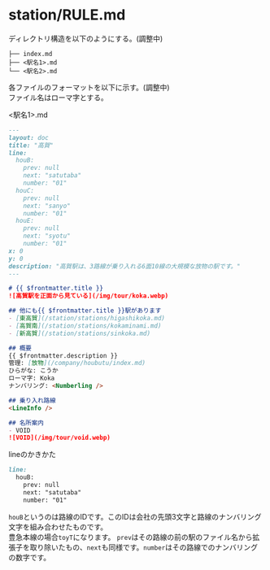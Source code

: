 # station/RULE.md

ディレクトリ構造を以下のようにする。(調整中)

```
├── index.md
├── <駅名1>.md
└── <駅名2>.md
```

各ファイルのフォーマットを以下に示す。(調整中)  
ファイル名はローマ字とする。

<駅名1>.md
```md
---
layout: doc
title: "高賀"
line:
  houB:
    prev: null
    next: "satutaba"
    number: "01"
  houC:
    prev: null
    next: "sanyo"
    number: "01"
  houE:
    prev: null
    next: "syotu"
    number: "01"
x: 0
y: 0
description: "高賀駅は、3路線が乗り入れる6面10線の大規模な放物の駅です。"
---

# {{ $frontmatter.title }}
![高賀駅を正面から見ている](/img/tour/koka.webp)

## 他にも{{ $frontmatter.title }}駅があります
- [東高賀](/station/stations/higashikoka.md)
- [高賀南](/station/stations/kokaminami.md)
- [新高賀](/station/stations/sinkoka.md)

## 概要
{{ $frontmatter.description }}  
管理: [放物](/company/houbutu/index.md)  
ひらがな: こうか  
ローマ字: Koka  
ナンバリング: <Numberling />

## 乗り入れ路線
<LineInfo />

## 名所案内
- VOID
![VOID](/img/tour/void.webp)
```

lineのかきかた
```md
line:
  houB:
    prev: null
    next: "satutaba"
    number: "01"
```
`houB`というのは路線のIDです。このIDは会社の先頭3文字と路線のナンバリング文字を組み合わせたものです。  
豊急本線の場合`toyT`になります。
`prev`はその路線の前の駅のファイル名から拡張子を取り除いたもの、`next`も同様です。`number`はその路線でのナンバリングの数字です。  
